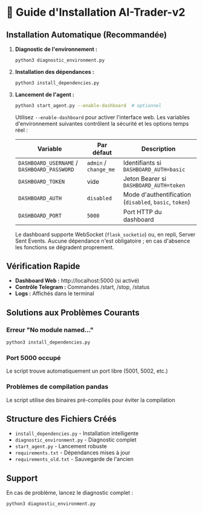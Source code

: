 # 🚀 Guide d'Installation AI-Trader-v2

## Installation Automatique (Recommandée)

1. **Diagnostic de l'environnement :**
   ```bash
   python3 diagnostic_environment.py
   ```

2. **Installation des dépendances :**
   ```bash
   python3 install_dependencies.py
   ```

3. **Lancement de l'agent :**
   ```bash
   python3 start_agent.py --enable-dashboard  # optionnel
   ```

   Utilisez `--enable-dashboard` pour activer l'interface web. Les variables
   d'environnement suivantes contrôlent la sécurité et les options temps réel :

   | Variable | Par défaut | Description |
   | --- | --- | --- |
   | `DASHBOARD_USERNAME` / `DASHBOARD_PASSWORD` | `admin` / `change_me` | Identifiants si `DASHBOARD_AUTH=basic` |
   | `DASHBOARD_TOKEN` | vide | Jeton Bearer si `DASHBOARD_AUTH=token` |
   | `DASHBOARD_AUTH` | `disabled` | Mode d'authentification (`disabled`, `basic`, `token`) |
   | `DASHBOARD_PORT` | `5000` | Port HTTP du dashboard |

   Le dashboard supporte WebSocket (`flask_socketio`) ou, en repli, Server Sent
   Events. Aucune dépendance n'est obligatoire ; en cas d'absence les fonctions
   se dégradent proprement.

## Vérification Rapide

- **Dashboard Web :** http://localhost:5000 (si activé)
- **Contrôle Telegram :** Commandes /start, /stop, /status
- **Logs :** Affichés dans le terminal

## Solutions aux Problèmes Courants

### Erreur "No module named..."
```bash
python3 install_dependencies.py
```

### Port 5000 occupé
Le script trouve automatiquement un port libre (5001, 5002, etc.)

### Problèmes de compilation pandas
Le script utilise des binaires pré-compilés pour éviter la compilation

## Structure des Fichiers Créés

- `install_dependencies.py` - Installation intelligente
- `diagnostic_environment.py` - Diagnostic complet
- `start_agent.py` - Lancement robuste
- `requirements.txt` - Dépendances mises à jour
- `requirements_old.txt` - Sauvegarde de l'ancien

## Support

En cas de problème, lancez le diagnostic complet :
```bash
python3 diagnostic_environment.py
```
